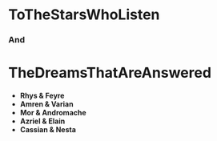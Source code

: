 <h1>   ToTheStarsWhoListen </h1>
<h3>            And         </h3> 
<h1> TheDreamsThatAreAnswered </h1>

<h4> <ul>
<li>Rhys & Feyre</li>
<li>Amren & Varian</li>
<li>Mor & Andromache</li>
<li>Azriel & Elain</li>
<li>Cassian & Nesta</li>
</ul> </h4>
